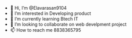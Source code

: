 - 👋 Hi, I’m @Elavarasan9104
- 👀 I’m interested in Developing product
- 🌱 I’m currently learning Btech IT
- 💞️ I’m looking to collaborate on web develpment project
- 📫 How to reach me 8838365795

<!---
Elavarasan9104/Elavarasan9104 is a ✨ special ✨ repository because its `README.md` (this file) appears on your GitHub profile.
You can click the Preview link to take a look at your changes.
--->
